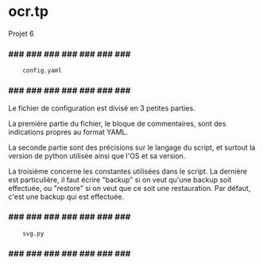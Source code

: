 # ocr.tp
Projet 6



### ### ###	### ### ###	### ### ###

		config.yaml

### ### ###	### ### ###	### ### ###

Le fichier de configuration est divisé en 3 petites parties.

La première partie du fichier, le bloque de commentaires, sont des indications propres au format YAML.

La seconde partie sont des précisions sur le langage du script, et surtout la version de python utilisée ainsi que l'OS et sa version.

La troisième concerne les constantes utilisées dans le script.
La dernière est particulière, il faut écrire "backup" si on veut qu'une backup soit effectuée, ou "restore" si on veut que ce soit une restauration. Par défaut, c'est une backup qui est effectuée.



### ### ###	### ### ###	### ### ###

		svg.py

### ### ###	### ### ###	### ### ###

